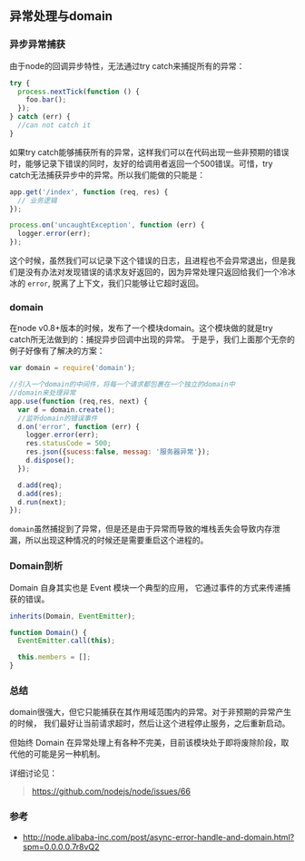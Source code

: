 
## 异常处理与domain

### 异步异常捕获
由于node的回调异步特性，无法通过try catch来捕捉所有的异常：
```js
try {
  process.nextTick(function () {
    foo.bar();
  });
} catch (err) {
  //can not catch it
}
```
如果try catch能够捕获所有的异常，这样我们可以在代码出现一些非预期的错误时，能够记录下错误的同时，友好的给调用者返回一个500错误。可惜，try catch无法捕获异步中的异常。所以我们能做的只能是：
```js
app.get('/index', function (req, res) {
  // 业务逻辑  
});

process.on('uncaughtException', function (err) {
  logger.error(err);
});
```

这个时候，虽然我们可以记录下这个错误的日志，且进程也不会异常退出，但是我们是没有办法对发现错误的请求友好返回的，因为异常处理只返回给我们一个冷冰冰的 `error`, 脱离了上下文，我们只能够让它超时返回。

### domain
在node v0.8+版本的时候，发布了一个模块domain。这个模块做的就是try catch所无法做到的：捕捉异步回调中出现的异常。 于是乎，我们上面那个无奈的例子好像有了解决的方案：
```js
var domain = require('domain');

//引入一个domain的中间件，将每一个请求都包裹在一个独立的domain中
//domain来处理异常
app.use(function (req,res, next) {
  var d = domain.create();
  //监听domain的错误事件
  d.on('error', function (err) {
    logger.error(err);
    res.statusCode = 500;
    res.json({sucess:false, messag: '服务器异常'});
    d.dispose();
  });

  d.add(req);
  d.add(res);
  d.run(next);
});
```
`domain`虽然捕捉到了异常，但是还是由于异常而导致的堆栈丢失会导致内存泄漏，所以出现这种情况的时候还是需要重启这个进程的。

### Domain剖析
Domain 自身其实也是 Event 模块一个典型的应用， 它通过事件的方式来传递捕获的错误。

```js
inherits(Domain, EventEmitter);

function Domain() {
  EventEmitter.call(this);

  this.members = [];
}
```


 

### 总结
domain很强大，但它只能捕获在其作用域范围内的异常。对于非预期的异常产生的时候， 我们最好让当前请求超时，然后让这个进程停止服务，之后重新启动。

但始终 Domain 在异常处理上有各种不完美，目前该模块处于即将废除阶段，取代他的可能是另一种机制。

详细讨论见：
> https://github.com/nodejs/node/issues/66

### 参考
* http://node.alibaba-inc.com/post/async-error-handle-and-domain.html?spm=0.0.0.0.7r8vQ2

